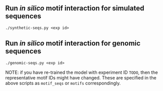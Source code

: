 ## Run *in silico* motif interaction for simulated sequences

`./synthetic-seqs.py <exp id>`

## Run *in silico* motif interaction for genomic sequences

`./genomic-seqs.py <exp id>`


NOTE: if you have re-trained the model with experiment ID `TODO`, then the representative motif IDs might have changed. These are specified in the above scripts as `motif_seqs` or `motifs` correspondingly.
